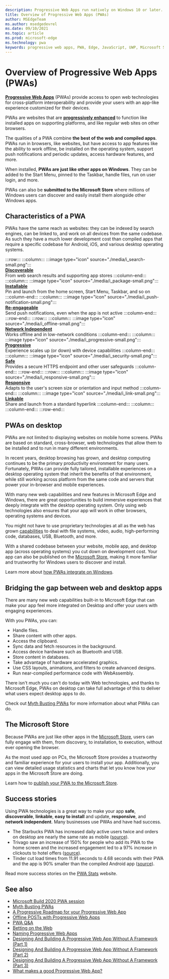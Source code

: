 ```yaml
---
description: Progressive Web Apps run natively on Windows 10 or later.  Here is everything you need to know as a web developer.
title: Overview of Progressive Web Apps (PWAs)
author: MSEdgeTeam
ms.author: msedgedevrel
ms.date: 09/10/2021
ms.topic: article
ms.prod: microsoft-edge
ms.technology: pwa
keywords: progressive web apps, PWA, Edge, JavaScript, UWP, Microsoft Store
---
```

# Overview of Progressive Web Apps (PWAs)

<!-- preserve trailing spaces -->

**[Progressive Web Apps](https://developer.mozilla.org/Apps/Progressive)** (PWAs) provide access to open web technologies for cross-platform interoperability and provide your users with an app-like experience customized for their devices.

PWAs are websites that are **[progressively enhanced](https://alistapart.com/article/understandingprogressiveenhancement)** to function like installed apps on supporting platforms, and like regular web sites on other browsers.

The qualities of a PWA combine **the best of the web and compiled apps**. PWAs run in browsers, like websites, but have access to app features like the ability to work offline, be installed on the operating system, support push notifications and periodic updates, access hardware features, and more.

When installed, **PWAs are just like other apps on Windows**. They can be added to the Start Menu, pinned to the Taskbar, handle files, run on user login, and more.

PWAs can also be **submitted to the Microsoft Store** where millions of Windows users can discover and easily install them alongside other Windows apps.


<!-- ====================================================================== -->
## Characteristics of a PWA

PWAs have the same reach as websites: they can be indexed by search engines, can be linked to, and work on all devices from the same codebase. As such they have a much lower development cost than compiled apps that require a specific codebase for Android, iOS, and various desktop operating systems.

<!--
In the below table, keep two trailing spaces after each image line and after each heading line, to keep card elements tight but not concatenated.
Similar table: [Introduction to Microsoft Edge WebView2](..\webview2\index.md#webview2-benefits)
-->

:::row:::
    :::column:::
        :::image type="icon" source="./media/i_search-small.png":::  
        **[Discoverable](https://developer.mozilla.org/docs/Web/Apps/Progressive/Advantages#Discoverable)**  
        From web search results and supporting app stores
    :::column-end:::
    :::column:::
        :::image type="icon" source="./media/i_package-small.png":::  
        **[Installable](https://developer.mozilla.org/docs/Web/Apps/Progressive/Advantages#Installable)**  
        Pin and launch from the home screen, Start Menu, Taskbar, and so on
    :::column-end:::
    :::column:::
        :::image type="icon" source="./media/i_push-notification-small.png":::  
        **[Re-engageable](https://developer.mozilla.org/docs/Web/Apps/Progressive/Advantages#Re-engageable)**  
        Send push notifications, even when the app is not active
    :::column-end:::
:::row-end:::
:::row:::
    :::column:::
        :::image type="icon" source="./media/i_offline-small.png":::  
        **[Network Independent](https://developer.mozilla.org/docs/Web/Apps/Progressive/Advantages#Network_independent)**  
        Works offline and in low-network conditions
    :::column-end:::
    :::column:::
        :::image type="icon" source="./media/i_progressive-small.png":::  
        **[Progressive](https://developer.mozilla.org/docs/Web/Apps/Progressive/Advantages#Progressive)**  
        Experience scales up (or down) with device capabilities
    :::column-end:::
    :::column:::
        :::image type="icon" source="./media/i_security-small.png":::  
        **[Safe](https://developer.mozilla.org/docs/Web/Apps/Progressive/Advantages#Safe)**  
        Provides a secure HTTPS endpoint and other user safeguards
    :::column-end:::
:::row-end:::
:::row:::
    :::column:::
        :::image type="icon" source="./media/i_responsive-small.png":::  
        **[Responsive](https://developer.mozilla.org/Apps/Progressive/Advantages#Responsive)**  
        Adapts to the user's screen size or orientation and input method
    :::column-end:::
    :::column:::
        :::image type="icon" source="./media/i_link-small.png":::  
        **[Linkable](https://developer.mozilla.org/Apps/Progressive/Advantages#Linkable)**  
        Share and launch from a standard hyperlink
    :::column-end:::
    :::column:::
    :::column-end:::
:::row-end:::

<!-- In the above table, keep two trailing spaces after each image line and after each heading line, to keep card elements tight but not concatenated. -->


<!-- ====================================================================== -->
## PWAs on desktop

PWAs are not limited to displaying websites on mobile home screens. PWAs are based on standard, cross-browser, web technologies that allow them to be installed and to run in many different environments.

In recent years, desktop browsing has grown, and desktop computing continues to be the primary productivity environment for many users. Fortunately, PWAs can provide fully tailored, installable experiences on a desktop operating system that inherit the benefits of that environment, while still working across platform from the same code and servers that power your in-browser and mobile experiences.

With many new web capabilities and new features in Microsoft Edge and Windows, there are great opportunities to build immersive experiences that deeply integrate with the desktop operating system. Only using web technologies also ensures that your app will work in other browsers, operating systems and devices.

You might not have to use proprietary technologies at all as the web has grown [capabilities](#bridging-the-gap-between-web-and-desktop-apps) to deal with file systems, video, audio, high-performing code, databases, USB, Bluetooth, and more.

With a shared codebase between your website, mobile app, and desktop app (across operating systems) you cut down on development cost. Your app can also be published on the [Microsoft Store](#the-microsoft-store), making it more familiar and trustworthy for Windows users to discover and install.

Learn more about [how PWAs integrate on Windows](./ux.md).


<!-- ====================================================================== -->
## Bridging the gap between web and desktop apps

There are many new web capabilities built-in to Microsoft Edge that can make your app feel more integrated on Desktop and offer your users with engaging experiences.

With you PWAs, you can:

*   Handle files.
*   Share content with other apps.
*   Access the clipboard.
*   Sync data and fetch resources in the background.
*   Access device hardware such as Bluetooth and USB.
*   Store content in databases.
*   Take advantage of hardware accelerated graphics.
*   Use CSS layouts, animations, and filters to create advanced designs.
*   Run near-compiled performance code with WebAssembly.

There isn't much you can't do today with Web technologies, and thanks to Microsoft Edge, PWAs on desktop can take full advantage of this to deliver what users expect desktop apps to do.

Check out [Myth Busting PWAs](https://www.davrous.com/2019/10/18/myth-busting-pwas-the-new-edge-edition) for more information about what PWAs can do.


<!-- ====================================================================== -->
## The Microsoft Store

Because PWAs are just like other apps in the [Microsoft Store](https://www.microsoft.com/store/apps/windows), users can fully engage with them, from discovery, to installation, to execution, without ever opening the browser.

As the most used app on PCs, the Microsoft Store provides a trustworthy and familiar experience for your users to install your app. Additionally, you can view detailed usage statistics and charts that let you know how your apps in the Microsoft Store are doing.

Learn how to [publish your PWA to the Microsoft Store](./how-to/microsoft-store.md).


<!-- ====================================================================== -->
## Success stories

Using PWA technologies is a great way to make your app **safe**, **discoverable**, **linkable**, **easy to install** and update, **responsive**, and **network independent**. Many businesses use PWAs and have had success.

*   The Starbucks PWA has increased daily active users twice and orders on desktop are nearly the same rate as mobile ([source](https://twitter.com/davidbrunelle/status/993960071406080000)).
*   Trivago saw an increase of 150% for people who add its PWA to the home screen and the increased engagement led to a 97% increase in clickouts to hotel offers ([source](https://www.thinkwithgoogle.com/intl/en-gb/marketing-strategies/app-and-mobile/trivago-embrace-progressive-web-apps-as-the-future-of-mobile/)).
*   Tinder cut load times from 11.91 seconds to 4.68 seconds with their PWA and the app is 90% smaller than the compiled Android app ([source](https://medium.com/@addyosmani/a-tinder-progressive-web-app-performance-case-study-78919d98ece0)).

Read more success stories on the [PWA Stats](https://www.pwastats.com/) website.


<!-- ====================================================================== -->
## See also

*   [Microsoft Build 2020 PWA session](https://www.youtube.com/watch?v=y4p_QHZtMKM)
*   [Myth Busting PWAs](https://www.davrous.com/2019/10/18/myth-busting-pwas-the-new-edge-edition)
*   [A Progressive Roadmap for your Progressive Web App](https://cloudfour.com/thinks/a-progressive-roadmap-for-your-progressive-web-app)
*   [Offline POSTs with Progressive Web Apps](https://medium.com/web-on-the-edge/offline-posts-with-progressive-web-apps-fc2dc4ad895)
*   [PWA Q&A](https://www.aaron-gustafson.com/notebook/pwa-qa)
*   [Betting on the Web](https://joreteg.com/blog/betting-on-the-web)
*   [Naming Progressive Web Apps](https://fberriman.com/2017/06/26/naming-progressive-web-apps)
*   [Designing And Building A Progressive Web App Without A Framework (Part 1)](https://www.smashingmagazine.com/2019/07/progressive-web-application-pwa-framework-part-1)
*   [Designing And Building A Progressive Web App Without A Framework (Part 2)](https://www.smashingmagazine.com/2019/07/progressive-web-application-pwa-framework-part-2)
*   [Designing And Building A Progressive Web App Without A Framework (Part 3)](https://www.smashingmagazine.com/2019/07/progressive-web-application-pwa-framework-part-3)
*   [What makes a good Progressive Web App?](https://web.dev/pwa-checklist)


<!-- ====================================================================== -->
<!-- Links -->
